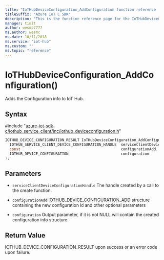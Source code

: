 ```yaml
---                             
title: "IoTHubDeviceConfiguration_AddConfiguration function reference | Microsoft Docs" 
titleSuffix: "Azure IoT C SDK"            
description: "This is the function reference page for the IoTHubDeviceConfiguration_AddConfiguration() function in the Azure IoT C SDK. This SDK is used with Azure IoT Hub and Azure IoT Hub Device Provisioning Service"            
manager: timlt                 
author: wesmc7777              
ms.author: wesmc               
ms.date: 10/11/2018                    
ms.service: "iot-hub"             
ms.custom: ""                
ms.topic: "reference"        
---                            
```


# IoTHubDeviceConfiguration_AddConfiguration()

Adds the Configuration info to IoT Hub.

## Syntax

\#include "[azure-iot-sdk-c/iothub_service_client/inc/iothub_deviceconfiguration.h](../iothub-deviceconfiguration-h.md)"  
```C
IOTHUB_DEVICE_CONFIGURATION_RESULT IoTHubDeviceConfiguration_AddConfiguration(
  IOTHUB_SERVICE_CLIENT_DEVICE_CONFIGURATION_HANDLE  serviceClientDeviceConfigurationHandle,
  const                                              configurationAdd,
  IOTHUB_DEVICE_CONFIGURATION                        configuration
);
```

## Parameters
* `serviceClientDeviceConfigurationHandle` The handle created by a call to the create function. 

* `configurationAdd` [IOTHUB_DEVICE_CONFIGURATION_ADD](../iothub-deviceconfiguration-h.md#iothub_device_configuration_add) structure containing the new configuration Id and other optional parameters 

* `configuration` Output parameter, if it is not NULL will contain the created configuration info structure

## Return Value
IOTHUB_DEVICE_CONFIGURATION_RESULT upon success or an error code upon failure.

